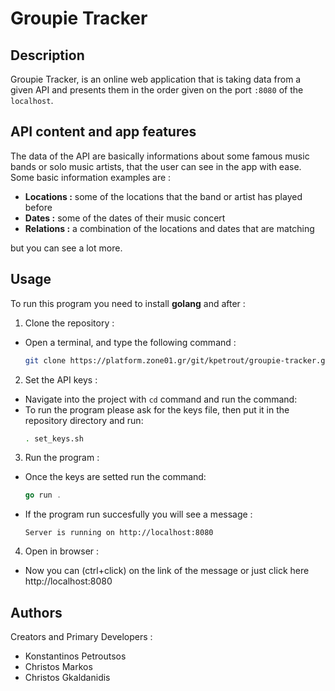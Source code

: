 # Groupie Tracker 

## Description 
Groupie Tracker, is an online web application that is taking data from a given API and presents them in the order given on the port `:8080` of the `localhost`.

## API content and app features
The data of the API are basically informations about some famous music bands or solo music artists, that the user can see in the app with ease.
Some basic information examples are :
- **Locations :** some of the locations that the band or artist has played before 
- **Dates :** some of the dates of their music concert
- **Relations :** a combination of the locations and dates that are matching 

but you can see a lot more.

## Usage
To run this program you need to install **golang** and after :
1. Clone the repository :
- Open a terminal, and type the following command :
    ```bash
    git clone https://platform.zone01.gr/git/kpetrout/groupie-tracker.git
2. Set the API keys :
- Navigate into the project with `cd` command and run the command:
- To run the program please ask for the keys file, then put it in the repository directory and run:
    ```bash
    . set_keys.sh
3. Run the program :
- Once the keys are setted run the command:
    ```go
    go run .
- If the program run succesfully you will see a message :
    ```
    Server is running on http://localhost:8080
4. Open in browser :
- Now you can (ctrl+click) on the link of the message or just click here http://localhost:8080

## Authors
Creators and Primary Developers :
- Konstantinos Petroutsos
- Christos Markos
- Christos Gkaldanidis